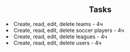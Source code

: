 
<h2 align="center">Tasks</h2>
<li>Create, read, edit, delete teams - 4ч</li>
<li>Create, read, edit, delete soccer players - 4ч</li>
<li>Create, read, edit, delete leagues - 4ч</li>
<li>Create, read, edit, delete users - 4ч</li>
